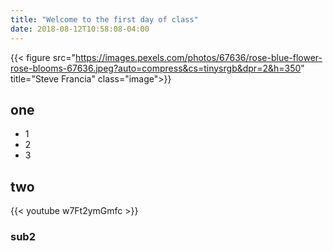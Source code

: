 ```yaml
---
title: "Welcome to the first day of class"
date: 2018-08-12T10:58:08-04:00
---
```

{{< figure src="https://images.pexels.com/photos/67636/rose-blue-flower-rose-blooms-67636.jpeg?auto=compress&cs=tinysrgb&dpr=2&h=350" title="Steve Francia" class="image">}}

## one

* 1
* 2
* 3

## two

{{< youtube w7Ft2ymGmfc >}}

### sub2